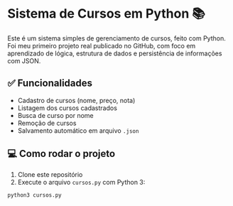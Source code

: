 # Sistema de Cursos em Python 📚

Este é um sistema simples de gerenciamento de cursos, feito com Python.  
Foi meu primeiro projeto real publicado no GitHub, com foco em aprendizado de lógica, estrutura de dados e persistência de informações com JSON.

## ✅ Funcionalidades
- Cadastro de cursos (nome, preço, nota)
- Listagem dos cursos cadastrados
- Busca de curso por nome
- Remoção de cursos
- Salvamento automático em arquivo `.json`

## 💻 Como rodar o projeto
1. Clone este repositório
2. Execute o arquivo `cursos.py` com Python 3:
```bash
python3 cursos.py
